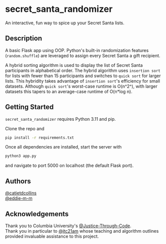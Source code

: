 # secret_santa_randomizer

An interactive, fun way to spice up your Secret Santa lists.

## Description

A basic Flask app using OOP. Python's built-in randomization features (`random.shuffle`) are leveraged to assign every Secret Santa a gift recipient.

A hybrid sorting algorithm is used to display the list of Secret Santa participants in alphabetical order. The hybrid algorithm uses `insertion sort` for lists with fewer than 15 participants and switches to `quick sort` for larger lists. This hybridity takes advantage of `insertion sort`'s efficiency for small datasets. Although `quick sort`'s worst-case runtime is O(n^2^), with larger datasets this tapers to an average-case runtime of O(n\*log n).

## Getting Started

`secret_santa_randomizer` requires Python 3.11 and pip.

Clone the repo and

```bash
pip install -r requirements.txt
```

Once all dependencies are installed, start the server with

```python
python3 app.py
```

and navigate to port 5000 on localhost (the default Flask port).

## Authors

[@catietdcollins](https://github.com/catietdcollins)<br>
[@eddie-m-m](https://github.com/eddie-m-m/)

## Acknowledgements

Thank you to Columbia University's [@Justice-Through-Code](https://github.com/Justice-Through-Code).<br>
Thank you in particular to [@jtc21am](https://github.com/jtc21am) whose teaching and algorithm outlines provided invaluable assistance to this project.
